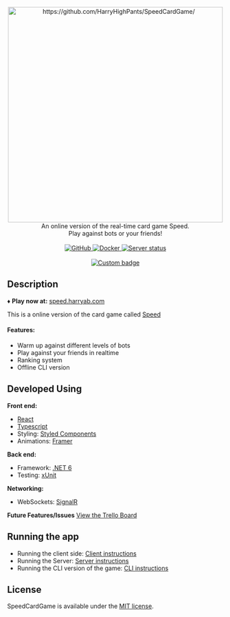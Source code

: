 <p align="center">
  <a href="https://speed.harryab.com" target="_blank">
    <img src="https://user-images.githubusercontent.com/38173749/164132835-9de2b46f-7478-4a89-aef6-31a406b69284.png" width="500" alt="https://github.com/HarryHighPants/SpeedCardGame/"><br/>
  </a>
    An online version of the real-time card game Speed.<br>Play against bots or your friends!<br/><br>
    <a href="https://github.com/HarryHighPants/SpeedCardGame/blob/master/LICENSE.md">
      <img alt="GitHub" src="https://img.shields.io/github/license/harryhighpants/SpeedCardGame">
    </a>
    <a href="https://github.com/HarryHighPants/SpeedCardGame/actions">
      <img alt="Docker" src="https://img.shields.io/github/actions/workflow/status/harryhighpants/speedcardgame/docker-publish.yml?logo=GitHubActions&logoColor=white">
    </a>
    <a href="https://speed.harryab.com" target="_blank">
      <img alt="Server status" src="https://img.shields.io/endpoint?label=Server%20Status&url=https%3A%2F%2Fserver.harryab.com%3A10000%2Fshield%2Fstatus">
    </a>
    <br>
    <br>
    <a href="https://speed.harryab.com" target="_blank">
      <img alt="Custom badge" src="https://img.shields.io/endpoint?color=orange&logo=youTubeGaming&style=for-the-badge&url=https%3A%2F%2Fserver.harryab.com%3A10000%2Fshield%2Fdaily-games" />
    </a>
</p>

## Description

♦️ **Play now at:** [speed.harryab.com](https://speed.harryab.com)

This is a online version of the card game called [Speed](https://en.wikipedia.org/wiki/Speed_(card_game))

#### Features:

- Warm up against different levels of bots
- Play against your friends in realtime
- Ranking system
- Offline CLI version

## Developed Using

**Front end:**

- [React](https://reactjs.org/)
- [Typescript](https://www.typescriptlang.org/)
- Styling: [Styled Components](https://styled-components.com/)
- Animations: [Framer](https://www.framer.com/motion/)

**Back end:**

- Framework: [.NET 6](https://docs.microsoft.com/en-us/dotnet/core/whats-new/dotnet-6)
- Testing: [xUnit](https://xunit.net/)

**Networking:**

- WebSockets: [SignalR](https://dotnet.microsoft.com/en-us/apps/aspnet/signalr)

**Future Features/Issues**
[View the Trello Board](https://trello.com/b/eymZghZo/speed-online)

## Running the app

- Running the client
  side: [Client instructions](https://github.com/HarryHighPants/SpeedCardGame/blob/master/Client/README.md)
- Running the Server: [Server instructions](https://github.com/HarryHighPants/SpeedCardGame/tree/master/Server)
- Running the CLI version of the
  game: [CLI instructions](https://github.com/HarryHighPants/SpeedCardGame/tree/master/CliGame)

## License

SpeedCardGame is available under the [MIT license](LICENSE.md).
